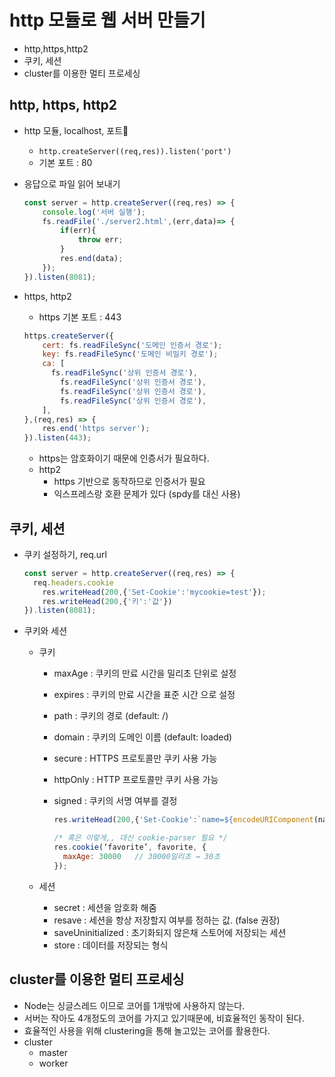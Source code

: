 # http 모듈로 웹 서버 만들기

- http,https,http2
- 쿠키, 세션
- cluster를 이용한 멀티 프로세싱



## http, https, http2

- http 모듈, localhost, 포트

  - `http.createServer((req,res)).listen('port')`
  - 기본 포트 : 80

- 응답으로 파일 읽어 보내기

  ```javascript
  const server = http.createServer((req,res) => {
      console.log('서버 실행');
      fs.readFile('./server2.html',(err,data)=> {
          if(err){
              throw err;
          }
          res.end(data);
      });
  }).listen(8081);
  ```

- https, http2

  - https 기본 포트 : 443 

  ```javascript
  https.createServer({
      cert: fs.readFileSync('도메인 인증서 경로');
      key: fs.readFileSync('도메인 비밀키 경로');
      ca: [
  		fs.readFileSync('상위 인증서 경로'),
          fs.readFileSync('상위 인증서 경로'),
          fs.readFileSync('상위 인증서 경로'),
          fs.readFileSync('상위 인증서 경로'),
      ],
  },(req,res) => {
      res.end('https server');
  }).listen(443);
  ```

  - https는 암호화이기 때문에 인증서가 필요하다.
  - http2
    - https 기반으로 동작하므로 인증서가 필요
    - 익스프레스랑 호환 문제가 있다 (spdy를 대신 사용)





## 쿠키, 세션

- 쿠키 설정하기, req.url

  ```javascript
  const server = http.createServer((req,res) => {
  	req.headers.cookie
      res.writeHead(200,{'Set-Cookie':'mycookie=test'});
      res.writeHead(200,{'키':'값'})    
  }).listen(8081);
  ```

- 쿠키와 세션

  - 쿠키

    - maxAge : 쿠키의 만료 시간을 밀리초 단위로 설정

    - expires : 쿠키의 만료 시간을 표준 시간 으로 설정

    - path : 쿠키의 경로 (default: /)

    - domain : 쿠키의 도메인 이름 (default: loaded)

    - secure : HTTPS 프로토콜만 쿠키 사용 가능

    - httpOnly : HTTP 프로토콜만 쿠키 사용 가능

    - signed : 쿠키의 서명 여부를 결정

      ```javascript
      res.writeHead(200,{'Set-Cookie':`name=${encodeURIComponent(name)}; Expire=${expires.toGMTString}; HttpOnly; path=/`});
      
      /* 혹은 이렇게,, 대신 cookie-parser 필요 */
      res.cookie(‘favorite’, favorite, {
        maxAge: 30000   // 30000밀리초 → 30초
      });
      ```

  - 세션

    - secret : 세션을 암호화 해줌
    - resave : 세션을 항상 저장할지 여부를 정하는 값. (false 권장)
    - saveUninitialized : 초기화되지 않은채 스토어에 저장되는 세션
    - store : 데이터를 저장되는 형식



## cluster를 이용한 멀티 프로세싱

- Node는 싱글스레드 이므로 코어를 1개밖에 사용하지 않는다.
- 서버는 작아도 4개정도의 코어를 가지고 있기때문에, 비효율적인 동작이 된다.
- 효율적인 사용을 위해 clustering을 통해 놀고있는 코어를 활용한다.
- cluster
  - master
  - worker